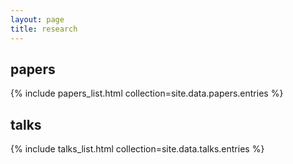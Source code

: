 ```yaml
---
layout: page
title: research
---
```


## papers

{% include papers_list.html collection=site.data.papers.entries %}

## talks

{% include talks_list.html collection=site.data.talks.entries %}
